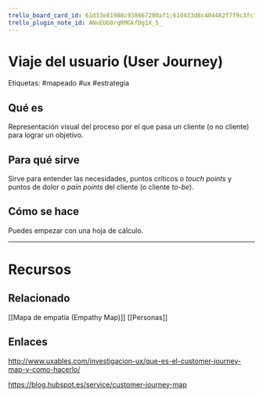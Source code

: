 ```yaml
---
trello_board_card_id: 61d33e81988c938667200af1;61d433d8c404482f7f9c3fc7
trello_plugin_note_id: ANvEUG0rqRMGkfDg1X_5_
---
```

# Viaje del usuario (User Journey)
Etiquetas: #mapeado #ux #estrategia

## Qué es
Representación visual del proceso por el que pasa un cliente (o no cliente) para lograr un objetivo.

## Para qué sirve
Sirve para entender las necesidades, puntos críticos o *touch points* y puntos de dolor o *pain points* del cliente (o cliente *to-be*).

## Cómo se hace
Puedes empezar con una hoja de cálculo.

---

# Recursos 
## Relacionado
[[Mapa de empatía (Empathy Map)]]
[[Personas]]

## Enlaces
http://www.uxables.com/investigacion-ux/que-es-el-customer-journey-map-y-como-hacerlo/

https://blog.hubspot.es/service/customer-journey-map 